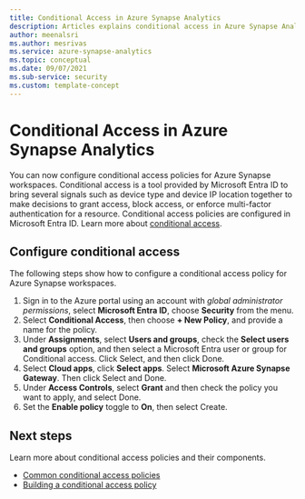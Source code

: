 ```yaml
---
title: Conditional Access in Azure Synapse Analytics
description: Articles explains conditional access in Azure Synapse Analytics 
author: meenalsri
ms.author: mesrivas
ms.service: azure-synapse-analytics
ms.topic: conceptual
ms.date: 09/07/2021
ms.sub-service: security
ms.custom: template-concept
---
```


# Conditional Access in Azure Synapse Analytics

You can now configure conditional access policies for Azure Synapse workspaces. Conditional access is a tool provided by Microsoft Entra ID to bring several signals such as device type and device IP location together to make decisions to grant access, block access, or enforce multi-factor authentication for a resource. Conditional access policies are configured in Microsoft Entra ID. Learn more about [conditional access](../../active-directory/conditional-access/overview.md).


## Configure conditional access
The following steps show how to configure a conditional access policy for Azure Synapse workspaces.

1. Sign in to the Azure portal using an account with *global administrator permissions*, select **Microsoft Entra ID**, choose **Security** from the menu. 
2. Select **Conditional Access**, then choose **+ New Policy**, and provide a name for the policy.
3. Under **Assignments**, select **Users and groups**, check the **Select users and groups** option, and then select a Microsoft Entra user or group for Conditional access. Click Select, and then click Done.
4. Select **Cloud apps**, click **Select apps**. Select **Microsoft Azure Synapse Gateway**. Then click Select and Done.
5. Under **Access Controls**, select **Grant** and then check the policy you want to apply, and select Done.
6. Set the **Enable policy** toggle to **On**, then select Create.


## Next steps
Learn more about conditional access policies and their components.
- [Common conditional access policies](../../active-directory/conditional-access/concept-conditional-access-policy-common.md)
- [Building a conditional access policy](../../active-directory/conditional-access/concept-conditional-access-policies.md)
